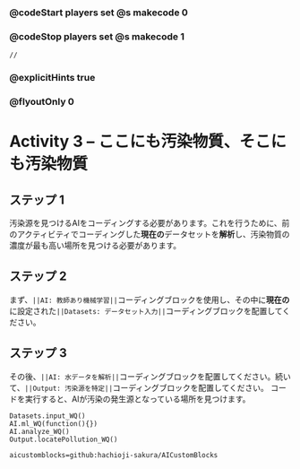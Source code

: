 ### @codeStart players set @s makecode 0
### @codeStop players set @s makecode 1

```template
//
```

### @explicitHints true
### @flyoutOnly 0

# Activity 3 – ここにも汚染物質、そこにも汚染物質

## ステップ 1
汚染源を見つけるAIをコーディングする必要があります。これを行うために、前のアクティビティでコーディングした**現在の**データセットを**解析**し、汚染物質の濃度が最も高い場所を見つける必要があります。

## ステップ 2
まず、`||AI: 教師あり機械学習||`コーディングブロックを使用し、その中に**現在の**に設定された`||Datasets: データセット入力||`コーディングブロックを配置してください。

## ステップ 3
その後、`||AI: 水データを解析||`コーディングブロックを配置してください。続いて、`||Output: 汚染源を特定||`コーディングブロックを配置してください。
コードを実行すると、AIが汚染の発生源となっている場所を見つけます。

```ghost
Datasets.input_WQ()
AI.ml_WQ(function(){})
AI.analyze_WQ()
Output.locatePollution_WQ()
```

```package
aicustomblocks=github:hachioji-sakura/AICustomBlocks
```